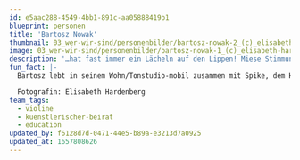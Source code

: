 ```yaml
---
id: e5aac288-4549-4bb1-891c-aa05888419b1
blueprint: personen
title: 'Bartosz Nowak'
thumbnail: 03_wer-wir-sind/personenbilder/bartosz-nowak-2_(c)_elisabeth-hardenberg_lowres.jpg
image: 03_wer-wir-sind/personenbilder/bartosz-nowak-1_(c)_elisabeth-hardenberg_lowres.jpg
description: '…hat fast immer ein Lächeln auf den Lippen! Miese Stimmung? Nicht mit Bartosz! Fegt furios übers Griffbrett und rappt auch mal spontan seine Geburtstagsgrüße.'
fun_fact: |-
  Bartosz lebt in seinem Wohn/Tonstudio-mobil zusammen mit Spike, dem Hund - das einzige Wesen mit noch mehr Power als er selbst! 

  Fotografin: Elisabeth Hardenberg
team_tags:
  - violine
  - kuenstlerischer-beirat
  - education
updated_by: f6128d7d-0471-44e5-b89a-e3213d7a0925
updated_at: 1657808626
---
```

